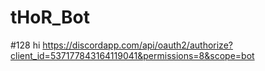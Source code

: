 # tHoR_Bot

#128 hi https://discordapp.com/api/oauth2/authorize?client_id=537177843164119041&permissions=8&scope=bot
